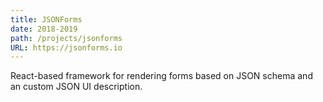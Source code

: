 ```yaml
---
title: JSONForms
date: 2018-2019
path: /projects/jsonforms
URL: https://jsonforms.io
---
```


React-based framework for rendering forms based on JSON schema and an custom JSON UI description.
